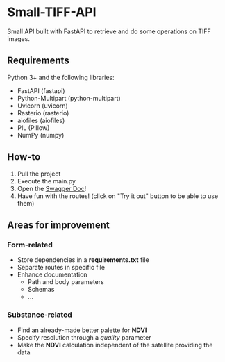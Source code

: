 # Small-TIFF-API
Small API built with FastAPI to retrieve and do some operations on TIFF images.

## Requirements
Python 3+ and the following libraries:
- FastAPI (fastapi)
- Python-Multipart (python-multipart)
- Uvicorn (uvicorn)
- Rasterio (rasterio)
- aiofiles (aiofiles)
- PIL (Pillow)
- NumPy (numpy)

## How-to
1. Pull the project
2. Execute the main.py
3. Open the [Swagger Doc](http://127.0.0.1:8000/docs)!
4. Have fun with the routes! (click on "Try it out" button to be able to use them)

## Areas for improvement

### Form-related
- Store dependencies in a **requirements.txt** file
- Separate routes in specific file
- Enhance documentation
  - Path and body parameters
  - Schemas
  - ...

### Substance-related
- Find an already-made better palette for **NDVI**
- Specify resolution through a *quality* parameter
- Make the **NDVI** calculation independent of the satellite providing the data